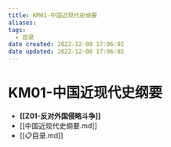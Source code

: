 ```yaml
---
title: KM01-中国近现代史纲要
aliases:
tags:
  - 目录
date created: 2022-12-08 17:06:02
date updated: 2022-12-08 17:06:02
---
```


# KM01-中国近现代史纲要

- **[[Z01-反对外国侵略斗争]]**
- [[中国近现代史纲要.md]]
- [[📋目录.md]]
